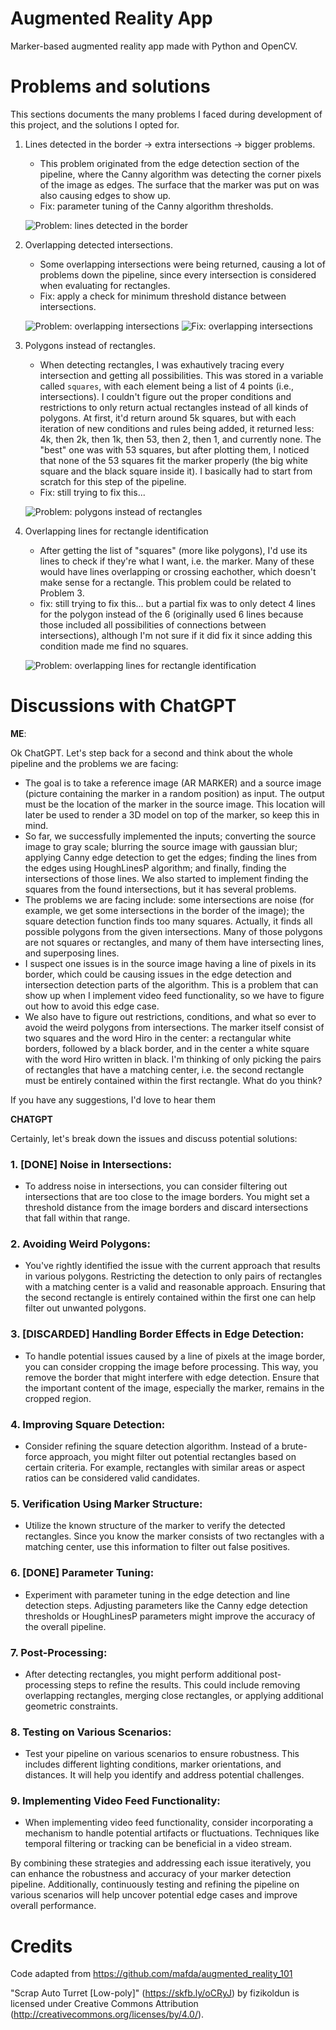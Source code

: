 # Augmented Reality App

Marker-based augmented reality app made with Python and OpenCV.

# Problems and solutions

This sections documents the many problems I faced during development of this project, and the solutions I opted for.

1. Lines detected in the border -> extra intersections -> bigger problems.
   - This problem originated from the edge detection section of the pipeline, where the Canny algorithm was detecting the corner pixels of the image as edges. The surface that the marker was put on was also causing edges to show up.
   - Fix: parameter tuning of the Canny algorithm thresholds.

   ![Problem: lines detected in the border](./docs/problem_line-detected-in-the-border.png "Problem: lines detected in the border")

2. Overlapping detected intersections.
   - Some overlapping intersections were being returned, causing a lot of problems down the pipeline, since every intersection is considered when evaluating for rectangles.
   - Fix: apply a check for minimum threshold distance between intersections.

   ![Problem: overlapping intersections](./docs/problem_overlapping-intersections.png "Problem: overlapping intersections")
   ![Fix: overlapping intersections](./docs/fix_overlapping-intersections.png "Fix: overlapping intersections")

3. Polygons instead of rectangles.
   - When detecting rectangles, I was exhautively tracing every intersection and getting all possibilities. This was stored in a variable called `squares`, with each element being a list of 4 points (i.e., intersections). I couldn't figure out the proper conditions and restrictions to only return actual rectangles instead of all kinds of polygons. At first, it'd return around 5k squares, but with each iteration of new conditions and rules being added, it returned less: 4k, then 2k, then 1k, then 53, then 2, then 1, and currently none. The "best" one was with 53 squares, but after plotting them, I noticed that none of the 53 squares fit the marker properly (the big white square and the black square inside it). I basically had to start from scratch for this step of the pipeline.
   - Fix: still trying to fix this...

   ![Problem: polygons instead of rectangles](./docs/problem_polygons-instead-of-rects-2.png "Problem: polygons instead of rectangles")

4. Overlapping lines for rectangle identification
   - After getting the list of "squares" (more like polygons), I'd use its lines to check if they're what I want, i.e. the marker. Many of these would have lines overlapping or crossing eachother, which doesn't make sense for a rectangle. This problem could be related to Problem 3.
   - fix: still trying to fix this... but a partial fix was to only detect 4 lines for the polygon instead of the 6 (originally used 6 lines because those included all possibilities of connections between intersections), although I'm not sure if it did fix it since adding this condition made me find no squares.

   ![Problem: overlapping lines for rectangle identification](./docs/problem_overlapping-lines.png "Problem: overlapping lines for rectangle identification")

# Discussions with ChatGPT

**ME**:

Ok ChatGPT. Let's step back for a second and think about the whole pipeline and the problems we are facing:
- The goal is to take a reference image (AR MARKER) and a source image (picture containing the marker in a random position) as input. The output must be the location of the marker in the source image. This location will later be used to render a 3D model on top of the marker, so keep this in mind.
- So far, we successfully implemented the inputs; converting the source image to gray scale; blurring the source image with gaussian blur; applying Canny edge detection to get the edges; finding the lines from the edges using HoughLinesP algorithm; and finally, finding the intersections of those lines. We also started to implement finding the squares from the found intersections, but it has several problems.
- The problems we are facing include: some intersections are noise (for example, we get some intersections in the border of the image);  the square detection function finds too many squares. Actually, it finds all possible polygons from the given intersections. Many of those polygons are not squares or rectangles, and many of them have intersecting lines, and superposing lines.
- I suspect one issues is in the source image having a line of pixels in its border, which could be causing issues in the edge detection and intersection detection parts of the algorithm. This is a problem that can show up when I implement video feed functionality, so we have to figure out how to avoid this edge case.
- We also have to figure out restrictions, conditions, and what so ever to avoid the weird polygons from intersections. The marker itself consist of two squares and the word Hiro in the center: a rectangular white borders, followed by a black border, and in the center a white square with the word Hiro written in black. I'm thinking of only picking the pairs of rectangles that have a matching center, i.e. the second rectangle must be entirely contained within the first rectangle. What do you think?

If you have any suggestions, I'd love to hear them

**CHATGPT**

Certainly, let's break down the issues and discuss potential solutions:

### 1. [DONE] **Noise in Intersections:**
   - To address noise in intersections, you can consider filtering out intersections that are too close to the image borders. You might set a threshold distance from the image borders and discard intersections that fall within that range.

### 2. **Avoiding Weird Polygons:**
   - You've rightly identified the issue with the current approach that results in various polygons. Restricting the detection to only pairs of rectangles with a matching center is a valid and reasonable approach. Ensuring that the second rectangle is entirely contained within the first one can help filter out unwanted polygons.

### 3. [DISCARDED] **Handling Border Effects in Edge Detection:**
   - To handle potential issues caused by a line of pixels at the image border, you can consider cropping the image before processing. This way, you remove the border that might interfere with edge detection. Ensure that the important content of the image, especially the marker, remains in the cropped region.

### 4. **Improving Square Detection:**
   - Consider refining the square detection algorithm. Instead of a brute-force approach, you might filter out potential rectangles based on certain criteria. For example, rectangles with similar areas or aspect ratios can be considered valid candidates.

### 5. **Verification Using Marker Structure:**
   - Utilize the known structure of the marker to verify the detected rectangles. Since you know the marker consists of two rectangles with a matching center, use this information to filter out false positives.

### 6. [DONE] **Parameter Tuning:**
   - Experiment with parameter tuning in the edge detection and line detection steps. Adjusting parameters like the Canny edge detection thresholds or HoughLinesP parameters might improve the accuracy of the overall pipeline.

### 7. **Post-Processing:**
   - After detecting rectangles, you might perform additional post-processing steps to refine the results. This could include removing overlapping rectangles, merging close rectangles, or applying additional geometric constraints.

### 8. **Testing on Various Scenarios:**
   - Test your pipeline on various scenarios to ensure robustness. This includes different lighting conditions, marker orientations, and distances. It will help you identify and address potential challenges.

### 9. **Implementing Video Feed Functionality:**
   - When implementing video feed functionality, consider incorporating a mechanism to handle potential artifacts or fluctuations. Techniques like temporal filtering or tracking can be beneficial in a video stream.

By combining these strategies and addressing each issue iteratively, you can enhance the robustness and accuracy of your marker detection pipeline. Additionally, continuously testing and refining the pipeline on various scenarios will help uncover potential edge cases and improve overall performance.


# Credits

Code adapted from https://github.com/mafda/augmented_reality_101

"Scrap Auto Turret [Low-poly]" (https://skfb.ly/oCRyJ) by fizikoldun is licensed under Creative Commons Attribution (http://creativecommons.org/licenses/by/4.0/).